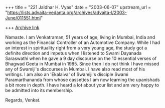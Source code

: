 +++
title = "221 Jaldhar H. Vyas"
date = "2003-06-07"
upstream_url = "https://lists.advaita-vedanta.org/archives/advaita-l/2003-June/011551.html"

+++
[Archive link](https://lists.advaita-vedanta.org/archives/advaita-l/2003-June/011551.html)

Namaste. I am Venkatraman, 51 years of age, living in Mumbai, India and
working as the Financial Controller of an Automotive Company. While I had
an interest in spirituality right from a very young age, the study got a
definite direction and impetus when I listened to Swami Dayanada
Saraswathi when he gave a 9 day discourse on the 10 essential verses of
Bhagwad Geeta in Mumbai in 1985. Since then I do not think I have missed
any of Swamiji's discourses in Mumbai. I have also read most of his
writings. I am also an 'Ekalaiva' of Swamiji's disciple Swami
Paramarthananda from whose cassettes I am now learning the upanishads a
bit more in depth. I have heard a lot about your list and am very happy to
be admitted into its membership.

Regards,
Venkat.

